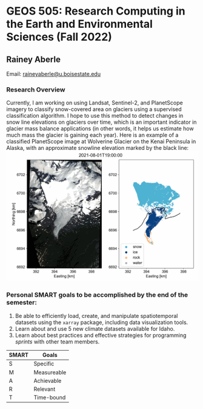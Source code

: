 # GEOS 505: Research Computing in the Earth and Environmental Sciences (Fall 2022)

## Rainey Aberle

Email: [raineyaberle@u.boisestate.edu](mailto:raineyaberle@u.boisestate.edu)

### Research Overview
Currently, I am working on using Landsat, Sentinel-2, and PlanetScope imagery to classify snow-covered area on glaciers using a supervised classification algorithm. I hope to use this method to detect changes in snow line elevations on glaciers over time, which is an important indicator in glacier mass balance applications (in other words, it helps us estimate how much mass the glacier is gaining each year). Here is an example of a classified PlanetScope image at Wolverine Glacier on the Kenai Peninsula in Alaska, with an approximate snowline elevation marked by the black line: 
![Wolverine 2021-08-01 Snow-Covered Area](figures/Wolverine_20210801-SCA.png)

### Personal SMART goals to be accomplished by the end of the semester:
1. Be able to efficiently load, create, and manipulate spatiotemporal datasets using the `xarray` package, including data visualization tools. 
2. Learn about and use 5 new climate datasets available for Idaho. 
3. Learn about best practices and effective strategies for programming _sprints_ with other team members. 

| SMART | Goals |
|---|---|
| S | Specific | 
| M | Measureable |
| A | Achievable | 
| R | Relevant | 
| T | Time-bound | 


